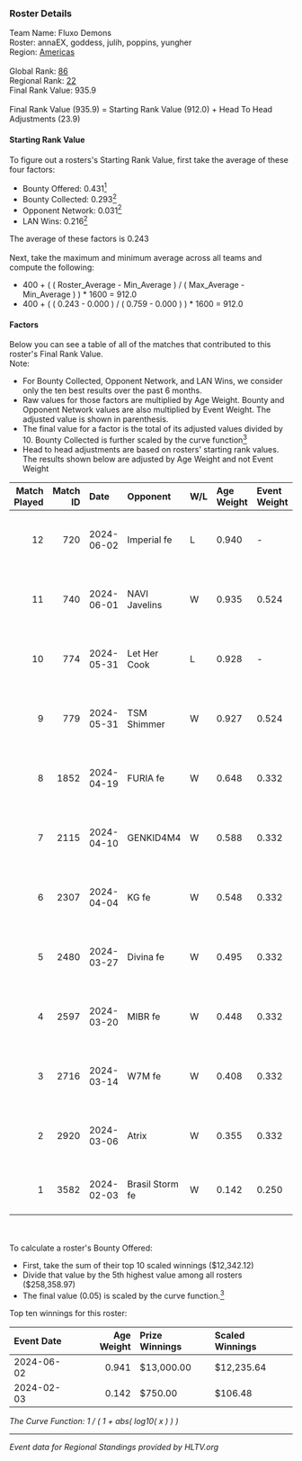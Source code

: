 ### Roster Details<br />
Team Name: Fluxo Demons<br />
Roster: annaEX, goddess, julih, poppins, yungher<br />
Region: [Americas]( ../standings_americas.md)<br />
<br />
Global Rank: [86](../standings_global.md)<br />
Regional Rank: [22]( ../standings_americas.md)<br />
Final Rank Value:  935.9<br />
<br />
Final Rank Value (935.9) = Starting Rank Value (912.0) + Head To Head Adjustments (23.9)<br />

#### Starting Rank Value<br />
To figure out a rosters's Starting Rank Value, first take the average of these four factors:<br />
- Bounty Offered: 0.431[<sup>1</sup>](#table2)
- Bounty Collected: 0.293[<sup>2</sup>](#table1)
- Opponent Network: 0.031[<sup>2</sup>](#table1)
- LAN Wins: 0.216[<sup>2</sup>](#table1)

The average of these factors is 0.243<br />
<br />
Next, take the maximum and minimum average across all teams and compute the following:<br />
- 400 + ( ( Roster_Average - Min_Average ) / ( Max_Average - Min_Average ) ) * 1600 = 912.0
- 400 + ( ( 0.243 - 0.000 ) / ( 0.759 - 0.000 ) ) * 1600 = 912.0


#### Factors<br />
Below you can see a table of all of the matches that contributed to this roster's Final Rank Value.<br />
Note:<br />

- For Bounty Collected, Opponent Network, and LAN Wins, we consider only the ten best results over the past 6 months.
- Raw values for those factors are multiplied by Age Weight. Bounty and Opponent Network values are also multiplied by Event Weight. The adjusted value is shown in parenthesis.
- The final value for a factor is the total of its adjusted values divided by 10. Bounty Collected is further scaled by the curve function[<sup>3</sup>](#curveFunction)
- Head to head adjustments are based on rosters' starting rank values. The results shown below are adjusted by Age Weight and not Event Weight
<span id="table1"></span><br />


| Match Played | Match ID | Date       | Opponent        | W/L | Age Weight | Event Weight | Bounty Collected | Opponent Network | LAN Wins  | H2H Adj. | Roster                                   |
| -: | -: | :- | :- | :- | :- | :- | :- | :- | :- | -: | :- |
|           12 |      720 | 2024-06-02 | Imperial fe     | L   | 0.940      | -            | -                | -                | -         |    -7.20 | annaEX, goddess, julih, poppins, yungher |
|           11 |      740 | 2024-06-01 | NAVI Javelins   | W   | 0.935      | 0.524        | 0.042 (0.020)    | 0.266 (0.130)    | 1 (0.935) |    14.66 | annaEX, goddess, julih, poppins, yungher |
|           10 |      774 | 2024-05-31 | Let Her Cook    | L   | 0.928      | -            | -                | -                | -         |   -12.31 | annaEX, goddess, julih, poppins, yungher |
|            9 |      779 | 2024-05-31 | TSM Shimmer     | W   | 0.927      | 0.524        | 0.028 (0.014)    | 0.228 (0.111)    | 1 (0.927) |     8.04 | annaEX, goddess, julih, poppins, yungher |
|            8 |     1852 | 2024-04-19 | FURIA fe        | W   | 0.648      | 0.332        | 0.006 (0.001)    | 0.116 (0.025)    | 0 (0.000) |     4.96 | annaEX, goddess, julih, poppins, yungher |
|            7 |     2115 | 2024-04-10 | GENKID4M4       | W   | 0.588      | 0.332        | 0.003 (0.001)    | 0.024 (0.005)    | 0 (0.000) |     2.93 | annaEX, goddess, julih, poppins, yungher |
|            6 |     2307 | 2024-04-04 | KG fe           | W   | 0.548      | 0.332        | 0.003 (0.000)    | 0.010 (0.002)    | 0 (0.000) |     1.70 | annaEX, goddess, julih, poppins, yungher |
|            5 |     2480 | 2024-03-27 | Divina fe       | W   | 0.495      | 0.332        | 0.003 (0.001)    | 0.035 (0.006)    | 0 (0.000) |     2.95 | annaEX, goddess, julih, poppins, yungher |
|            4 |     2597 | 2024-03-20 | MIBR fe         | W   | 0.448      | 0.332        | 0.008 (0.001)    | 0.096 (0.014)    | 0 (0.000) |     3.09 | annaEX, goddess, julih, poppins, yungher |
|            3 |     2716 | 2024-03-14 | W7M fe          | W   | 0.408      | 0.332        | 0.003 (0.000)    | 0.053 (0.007)    | 0 (0.000) |     2.41 | annaEX, goddess, julih, poppins, yungher |
|            2 |     2920 | 2024-03-06 | Atrix           | W   | 0.355      | 0.332        | 0.005 (0.001)    | 0.087 (0.010)    | 0 (0.000) |     2.30 | annaEX, goddess, julih, poppins, yungher |
|            1 |     3582 | 2024-02-03 | Brasil Storm fe | W   | 0.142      | 0.250        | 0.000 (0.000)    | 0.000 (0.000)    | 0 (0.000) |     0.42 | annaEX, goddess, josi, julih, yungher    |

<br />
<span id="table2"></span><br />
To calculate a roster's Bounty Offered:<br />

- First, take the sum of their top 10 scaled winnings ($12,342.12)
- Divide that value by the 5th highest value among all rosters ($258,358.97)
- The final value (0.05) is scaled by the curve function.[<sup>3</sup>](#curveFunction)

Top ten winnings for this roster:<br />

| Event Date | Age Weight | Prize Winnings | Scaled Winnings |
| :- | -: | :- | :- |
| 2024-06-02 |      0.941 | $13,000.00     | $12,235.64      |
| 2024-02-03 |      0.142 | $750.00        | $106.48         |


<span id="curveFunction"></span>_The Curve Function: 1 / ( 1 + abs( log10( x ) ) )_<br />

---
_Event data for Regional Standings provided by HLTV.org_<br />
